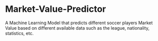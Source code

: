 # Market-Value-Predictor
A Machine Learning Model that predicts different soccer players Market Value based on different available data such as the league, nationality, statistics, etc.
